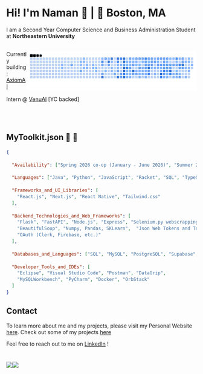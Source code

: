 
# Hi! I'm Naman 👋   |   📍 Boston, MA

I am a Second Year Computer Science and Business Administration Student at **Northeastern University**  
<br/>

<img src="https://github.com/naman0r/naman0r/blob/output/ocean.gif" width="450" align="right">
Currently building: <a href="https://axiomai.space" target="_blank" >AxiomAI</a>
<br/>
<br/>
Intern @  <a href="https://venu3d.com">VenuAI</a> [YC backed]
<br/>
<br/>
<br/>
<br/>








## MyToolkit.json              🧰 👾

```json
{

  "Availability": ["Spring 2026 co-op (January - June 2026)", "Summer 2026"],

  "Languages": ["Java", "Python", "JavaScript", "Racket", "SQL", "TypeScript"],

  "Frameworks_and_UI_Libraries": [
    "React.js", "Next.js", "React Native", "Tailwind.css"
  ],

  "Backend_Technologies_and_Web_Frameworks": [
    "Flask", "FastAPI", "Node.js", "Express", "Selenium.py webscrapping",
    "BeautifulSoup", "Numpy, Pandas, SKLearn",  "Json Web Tokens and Tokenization",
    "OAuth (Clerk, Firebase, etc.)"
  ],

  "Databases_and_Languages": ["SQL", "MySQL", "PostgreSQL", "Supabase", "VercelPG", "MongoDB"],

  "Developer_Tools_and_IDEs": [
    "Eclipse", "Visual Studio Code", "Postman", "DataGrip",
    "MySQLWorkbench", "PyCharm", "Docker", "OrbStack"
  ]
}

```



## Contact 
To learn more about me and my projects, please visit my Personal Website [here](https://namanrusia.com). Check out some of my projects [here](https://namanrusia.com/projects)

Feel free to reach out to me on [LinkedIn](https://www.linkedin.com/in/namanrusia/) !

# 
<!--![Top Langs](https://github-readme-stats.vercel.app/api/top-langs/?username=naman0r&layout=compact) -->

<!--[![Naman Rusia profile views](https://u8views.com/api/v1/github/profiles/170224224/views/total-count.svg)](https://u8views.com/github/naman0r) -->



<div style="display: flex; align-items: center;">
  <img src="https://github-readme-stats.anuraghazra1.vercel.app/api?username=naman0r&show_icons=true" height="180px" />
  <img src="https://github-readme-stats.vercel.app/api/top-langs?username=naman0r&langs_count=6&show_icons=true&locale=en&layout=compact&theme=light" height="180px" />
</div>
